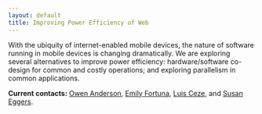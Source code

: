 ```yaml
---
layout: default
title: Improving Power Efficiency of Web
---
```

With the ubiquity of internet-enabled mobile devices, the nature of
software running in mobile devices is changing dramatically. We are
exploring several alternatives to improve power efficiency:
hardware/software co-design for common and costly operations; and
exploring parallelism in common applications.

**Current contacts:**
[Owen Anderson](http://www.cs.washington.edu/homes/owen/), [Emily
Fortuna](http://www.cs.washington.edu/homes/fortuna/), [Luis
Ceze](http://www.cs.washington.edu/homes/luisceze), and [Susan
Eggers](http://www.cs.washington.edu/homes/eggers).
